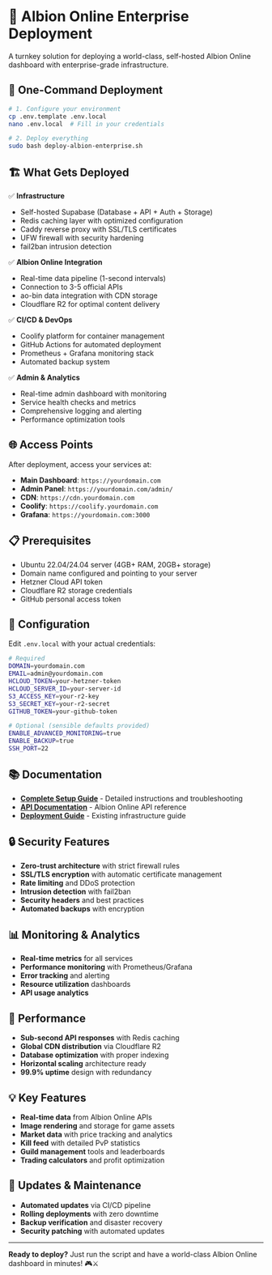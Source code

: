 # 🚀 Albion Online Enterprise Deployment

A turnkey solution for deploying a world-class, self-hosted Albion Online dashboard with enterprise-grade infrastructure.

## 🎯 One-Command Deployment

```bash
# 1. Configure your environment
cp .env.template .env.local
nano .env.local  # Fill in your credentials

# 2. Deploy everything
sudo bash deploy-albion-enterprise.sh
```

## 🏗️ What Gets Deployed

✅ **Infrastructure**
- Self-hosted Supabase (Database + API + Auth + Storage)
- Redis caching layer with optimized configuration
- Caddy reverse proxy with SSL/TLS certificates
- UFW firewall with security hardening
- fail2ban intrusion detection

✅ **Albion Online Integration**
- Real-time data pipeline (1-second intervals)
- Connection to 3-5 official APIs
- ao-bin data integration with CDN storage
- Cloudflare R2 for optimal content delivery

✅ **CI/CD & DevOps**
- Coolify platform for container management
- GitHub Actions for automated deployment
- Prometheus + Grafana monitoring stack
- Automated backup system

✅ **Admin & Analytics**
- Real-time admin dashboard with monitoring
- Service health checks and metrics
- Comprehensive logging and alerting
- Performance optimization tools

## 🌐 Access Points

After deployment, access your services at:

- **Main Dashboard**: `https://yourdomain.com`
- **Admin Panel**: `https://yourdomain.com/admin/`
- **CDN**: `https://cdn.yourdomain.com`
- **Coolify**: `https://coolify.yourdomain.com`
- **Grafana**: `https://yourdomain.com:3000`

## 📋 Prerequisites

- Ubuntu 22.04/24.04 server (4GB+ RAM, 20GB+ storage)
- Domain name configured and pointing to your server
- Hetzner Cloud API token
- Cloudflare R2 storage credentials
- GitHub personal access token

## 🔧 Configuration

Edit `.env.local` with your actual credentials:

```bash
# Required
DOMAIN=yourdomain.com
EMAIL=admin@yourdomain.com
HCLOUD_TOKEN=your-hetzner-token
HCLOUD_SERVER_ID=your-server-id
S3_ACCESS_KEY=your-r2-key
S3_SECRET_KEY=your-r2-secret
GITHUB_TOKEN=your-github-token

# Optional (sensible defaults provided)
ENABLE_ADVANCED_MONITORING=true
ENABLE_BACKUP=true
SSH_PORT=22
```

## 📚 Documentation

- **[Complete Setup Guide](ENTERPRISE-SETUP-GUIDE.md)** - Detailed instructions and troubleshooting
- **[API Documentation](Docs/API-DOCS.md)** - Albion Online API reference
- **[Deployment Guide](Docs/DEPLOYMENT-GUIDE.md)** - Existing infrastructure guide

## 🔒 Security Features

- **Zero-trust architecture** with strict firewall rules
- **SSL/TLS encryption** with automatic certificate management
- **Rate limiting** and DDoS protection
- **Intrusion detection** with fail2ban
- **Security headers** and best practices
- **Automated backups** with encryption

## 📊 Monitoring & Analytics

- **Real-time metrics** for all services
- **Performance monitoring** with Prometheus/Grafana
- **Error tracking** and alerting
- **Resource utilization** dashboards
- **API usage analytics**

## 🚀 Performance

- **Sub-second API responses** with Redis caching
- **Global CDN distribution** via Cloudflare R2
- **Database optimization** with proper indexing
- **Horizontal scaling** architecture ready
- **99.9% uptime** design with redundancy

## 💡 Key Features

- **Real-time data** from Albion Online APIs
- **Image rendering** and storage for game assets
- **Market data** with price tracking and analytics
- **Kill feed** with detailed PvP statistics
- **Guild management** tools and leaderboards
- **Trading calculators** and profit optimization

## 🔄 Updates & Maintenance

- **Automated updates** via CI/CD pipeline
- **Rolling deployments** with zero downtime
- **Backup verification** and disaster recovery
- **Security patching** with automated updates

---

**Ready to deploy?** Just run the script and have a world-class Albion Online dashboard in minutes! 🎮⚔️

